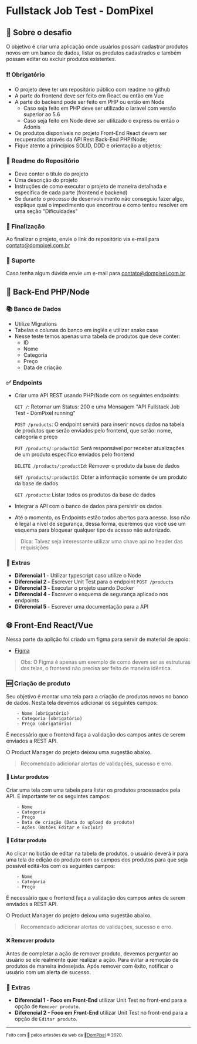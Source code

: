 # Fullstack Job Test - DomPixel

## 💭 Sobre o desafio

O objetivo é  criar uma aplicação onde usuários possam cadastrar produtos novos em um banco de dados, listar os produtos cadastrados e também possam editar ou excluir produtos existentes.
 
### ❗❗ Obrigatório

- O projeto deve ter um repositório público com readme no github
- A parte do frontend deve ser feito em React ou então em Vue
- A parte do backend pode ser feito em PHP ou então em Node
  - Caso seja feito em PHP deve ser utilizado o laravel com versão superior ao 5.6
  - Caso seja feito em Node deve ser utilizado o express ou então o Adonis
- Os produtos disponíveis no projeto Front-End React devem ser recuperados através da API Rest Back-End PHP/Node;
- Fique atento a princípios SOLID, DDD e orientação a objetos;
 
### 📝 Readme do Repositório
 
- Deve conter o título do projeto
- Uma descrição do projeto
- Instruções de como executar o projeto de maneira detalhada e especifica de cada parte (frontend e backend)
- Se durante o processo de desenvolvimento não conseguiu fazer algo, explique qual o impedimento que encontrou e como tentou resolver em uma seção "Dificuldades"

### 💯 Finalização

Ao finalizar o projeto, envie o link do repositório via e-mail para contato@dompixel.com.br

### 🤔 Suporte

Caso tenha algum dúvida envie um e-mail para contato@dompixel.com.br

## 👾 Back-End PHP/Node

### 📚 Banco de Dados
 
 - Utilize Migrations
 - Tabelas e colunas do banco em inglês e utilizar snake case
 - Nesse teste temos apenas uma tabela de produtos que deve conter:
   - ID
   - Nome
   - Categoria
   - Preço
   - Data de criação

### ✅ Endpoints
 
- Criar uma API REST usando PHP/Node com os seguintes endpoints:
      
     `GET /`: Retornar um Status: 200 e uma Mensagem "API Fullstack Job Test - DomPixel running"
     
     `POST /products`: O endpoint servirá para inserir novos dados na tabela de produtos que serão enviados pelo frontend, que serão: nome, categoria e preço
     
     `PUT /products/:productId`: Será responsável por receber atualizações de um produto especifico enviados pelo frontend
     
     `DELETE /products/:productId`: Remover o produto da base de dados
     
     `GET /products/:productId`: Obter a informação somente de um produto da base de dados
     
     `GET /products`: Listar todos os produtos da base de dados
 
 - Integrar a API com o banco de dados para persistir os dados
 - Até o momento, os Endpoints estão todos abertos para acesso. Isso não é legal a nível de segurança, dessa forma, queremos que você use um esquema para bloquear qualquer tipo de acesso não autorizado.
 
 > Dica: Talvez seja interessante utilizar uma chave api no header das requisições
 
### 🎯 Extras

- **Diferencial 1 -** Utilizar typescript caso utilize o Node
- **Diferencial 2 -** Escrever Unit Test para o endpoint `POST /products`
- **Diferencial 3 -** Executar o projeto usando Docker
- **Diferencial 4 -** Escrever o esquema de segurança aplicado nos endpoints
- **Diferencial 5 -** Escrever uma documentação para a API
 
## 🌐 Front-End React/Vue

Nessa parte da aplição foi criado um figma para servir de material de apoio:

- [Figma](https://www.figma.com/file/RvniDEVlsA0kBMV8eSf57M/Fullstack-Job-Test?node-id=0%3A1)

> Obs: O Figma é apenas um exemplo de como devem ser as estruturas das telas, o frontend não precisa ser feito de maneira idêntica.

### 🆕 Criação de produto
 
Seu objetivo é montar uma tela para a criação de produtos novos no banco de dados. 
Nesta tela devemos adicionar os seguintes campos:

        - Nome (obrigatório)
        - Categoria (obrigatório)
        - Preço (obrigatório)
    
É necessário que o frontend faça a validação dos campos antes de serem enviados a REST API. 

O Product Manager do projeto deixou uma sugestão abaixo.

> Recomendado adicionar alertas de validações, sucesso e erro.

 
#### 📄 Listar produtos
 
Criar uma tela com uma tabela para listar os produtos processados pela API. É importante ter os seguintes campos:
 
        - Nome
        - Categoria
        - Preço
        - Data de criação (Data do upload do produto)
        - Ações (Botões Editar e Excluir)
 
#### 📝 Editar produto
 
Ao clicar no botão de editar na tabela de produtos, o usuário deverá ir para uma tela de edição do produto com os campos dos produtos para que seja possível editá-los com os seguintes campos:

        - Nome
        - Categoria
        - Preço
        
É necessário que o frontend faça a validação dos campos antes de serem enviados a REST API. 

O Product Manager do projeto deixou uma sugestão abaixo.

> Recomendado adicionar alertas de validações, sucesso e erro.

#### ❌ Remover produto
 
Antes de completar a ação de remover produto, devemos perguntar ao usuário se ele realmente quer realizar a ação. Para evitar a remoção de produtos de maneira indesejada. 
Após remover com êxito, notificar o usuário com um alerta de sucesso. 

### 🎯 Extras
 
- **Diferencial 1 - Foco em Front-End** utilizar Unit Test no front-end para a opção de `Remover produto`. 
- **Diferencial 2 - Foco em Front-End** utilizar Unit Test no front-end para a opção de `Editar produto`. 

---

<sup> Feito com 💙 pelos artesões da web da 👾<a href="https://dompixel.com.br/" target="_blank" rel="noopener">DomPixel</a> ® 2020.</sup>
